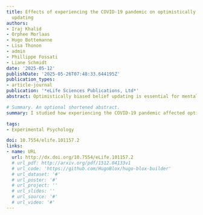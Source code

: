 ```yaml
---
title: Effects of experiencing the COVID-19 pandemic on optimistically biased belief
  updating
authors:
- Iraj Khalid
- Orphee Morlaas
- Hugo Bottemanne
- Lisa Thonon
- admin
- Phillippe Fossati
- Liane Schmidt
date: '2025-05-12'
publishDate: '2025-05-26T07:48:33.644195Z'
publication_types:
- article-journal
publication: '*eLife Sciences Publications, Ltd*'
abstract: Optimistically biased belief updating is essential for mental health and resilience in adversity. Here, we asked how experiencing the COVID-19 pandemic affected optimism biases in updating beliefs about the future. One hundred and twenty-three participants estimated the risks of experiencing adverse future life events in the face of belief-disconfirming evidence either outside the pandemic (n = 58) or during the pandemic (n = 65). While belief updating was optimistically biased and Reinforcement-learning-like outside the pandemic, the bias faded, and belief updating became more rational Bayesian-like during the pandemic. This malleability of anticipating the future during the COVID-19 pandemic was further underpinned by a lower integration of positive belief-disconfirming information, fewer but stronger negative estimations, and more confidence in base rates. The findings offer a window into the putative cognitive mechanisms of belief updating during the COVID-19 pandemic, driven more by quantifying the uncertainty of the future than by the motivational salience of optimistic outlooks.

# Summary. An optional shortened abstract.
summary: I studied how experiencing the COVID-19 pandemic affected optimism biases in updating beliefs about the future. During COVID-19, people experienced a significant decrease in belief updating following good news and a switch in how they update their belief from Reinforcement Learning to a Bayesian approach.

tags:
- Experimental Psychology

doi: 10.7554/elife.101157.2
links:
- name: URL
  url: http://dx.doi.org/10.7554/eLife.101157.2
  # url_pdf: http://arxiv.org/pdf/1512.04133v1
  # url_code: 'https://github.com/HugoBlox/hugo-blox-builder'
  # url_dataset: '#'
  # url_poster: '#'
  # url_project: ''
  # url_slides: ''
  # url_source: '#'
  # url_video: '#'
---
```

